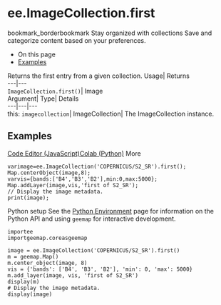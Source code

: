  
#  ee.ImageCollection.first 
bookmark_borderbookmark Stay organized with collections  Save and categorize content based on your preferences.
  * On this page
  * [Examples](https://developers.google.com/earth-engine/apidocs/ee-imagecollection-first#examples)


Returns the first entry from a given collection. 
Usage| Returns  
---|---  
`ImageCollection.first()`| Image  
Argument| Type| Details  
---|---|---  
this: `imagecollection`| ImageCollection| The ImageCollection instance.  
## Examples
[Code Editor (JavaScript)](https://developers.google.com/earth-engine/apidocs/ee-imagecollection-first#code-editor-javascript-sample)[Colab (Python)](https://developers.google.com/earth-engine/apidocs/ee-imagecollection-first#colab-python-sample) More
```
varimage=ee.ImageCollection('COPERNICUS/S2_SR').first();
Map.centerObject(image,8);
varvis={bands:['B4','B3','B2'],min:0,max:5000};
Map.addLayer(image,vis,'first of S2_SR');
// Display the image metadata.
print(image);
```
Python setup
See the [ Python Environment](https://developers.google.com/earth-engine/guides/python_install) page for information on the Python API and using `geemap` for interactive development.
```
importee
importgeemap.coreasgeemap
```
```
image = ee.ImageCollection('COPERNICUS/S2_SR').first()
m = geemap.Map()
m.center_object(image, 8)
vis = {'bands': ['B4', 'B3', 'B2'], 'min': 0, 'max': 5000}
m.add_layer(image, vis, 'first of S2_SR')
display(m)
# Display the image metadata.
display(image)
```

